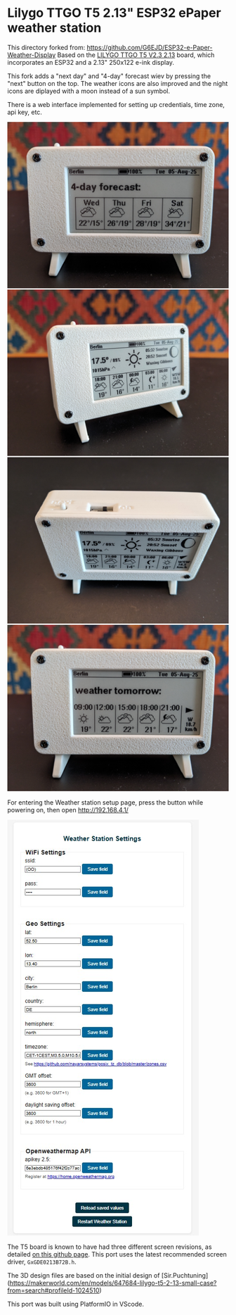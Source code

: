 # Lilygo TTGO T5 2.13" ESP32 ePaper weather station

This directory forked from: https://github.com/G6EJD/ESP32-e-Paper-Weather-Display
Based on the [LILYGO TTGO T5 V2.3 2.13](https://lilygo.cc/en-pl/products/t5-2-13inch-e-paper)
board, which incorporates an ESP32 and a 2.13" 250x122 e-ink display.

This fork adds a "next day" and "4-day" forecast wiev by pressing the "next" button on the top. The weather icons are also improved and the night icons are diplayed with a moon instead of a sun symbol.

There is a web interface implemented for setting up credentials, time zone, api key, etc.

![alt_text, width="200"](./LilyGo_213_weather_01.jpg)
![alt_text, width="200"](./LilyGo_213_weather_02.jpg)
![alt_text, width="200"](./LilyGo_213_weather_03.jpg)
![alt_text, width="200"](./LilyGo_213_weather_04.jpg)

For entering the Weather station setup page, press the button while powering on, then open http://192.168.4.1/

![alt_text, width="200"](./LilyGo_213_weather_station_settup.jpg)

The T5 board is known to have had three different screen revisions, as detailed
[on this github page](https://github.com/lewisxhe/TTGO-EPaper-Series#note).
This port uses the latest recommended screen driver, `GxGDE0213B72B.h`.

The 3D design files are based on the initial design of [Sir.Puchtuning] (https://makerworld.com/en/models/647684-lilygo-t5-2-13-small-case?from=search#profileId-1024510)

This port was built using PlatformIO in VScode.
